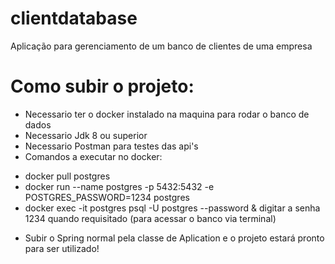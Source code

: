 # clientdatabase
Aplicação para gerenciamento de um banco de clientes de uma empresa

# Como subir o projeto:

- Necessario ter o docker instalado na maquina para rodar o banco de dados
- Necessario Jdk 8 ou superior
- Necessario Postman para testes das api's
- Comandos a executar no docker:

* docker pull postgres
* docker run --name postgres -p 5432:5432 -e POSTGRES_PASSWORD=1234 postgres
* docker exec -it postgres psql -U postgres --password & digitar a senha 1234 quando requisitado (para acessar o banco via terminal)
    
- Subir o Spring normal pela classe de Aplication e o projeto estará pronto para ser utilizado!
